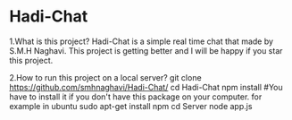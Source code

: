 # Hadi-Chat

1.What is this project?
  Hadi-Chat is a simple real time chat that made by S.M.H Naghavi. This project is getting better and I will be happy if you star this project.
  
2.How to run this project on a local server?
  git clone https://github.com/smhnaghavi/Hadi-Chat/
  cd Hadi-Chat
  npm install #You have to install it if you don't have this package on your computer. for example in ubuntu sudo apt-get install npm
  cd Server
  node app.js
